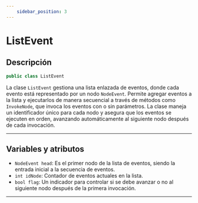 ```yaml
---
    sidebar_position: 3
---
```


# ListEvent

## Descripción
```csharp
public class ListEvent
```
La clase `ListEvent` gestiona una lista enlazada de eventos, donde cada evento está representado por un nodo `NodeEvent`. Permite agregar eventos a la lista y ejecutarlos de manera secuencial a través de métodos como `InvokeNode`, que invoca los eventos con o sin parámetros. La clase maneja un identificador único para cada nodo y asegura que los eventos se ejecuten en orden, avanzando automáticamente al siguiente nodo después de cada invocación.

---

## Variables y atributos

- `NodeEvent head`: Es el primer nodo de la lista de eventos, siendo la entrada inicial a la secuencia de eventos. 
- `int idNode`: Contador de eventos actuales en la lista.
- `bool flag`: Un indicador para controlar si se debe avanzar o no al siguiente nodo después de la primera invocación.

---

